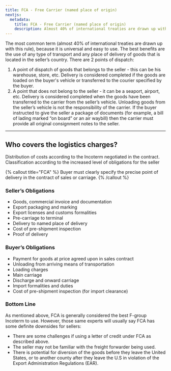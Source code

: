 ```yaml
---
title: FCA - Free Carrier (named place of origin)
nextjs:
  metadata:
    title: FCA - Free Carrier (named place of origin)
    description: Almost 40% of international treaties are drawn up with this rule.
---
```


The most common term (almost 40% of international treaties are drawn up with this rule), because it is universal and easy to use. The best benefits are the use of any type of transport and any place of delivery of goods that is located in the seller’s country. There are 2 points of dispatch:
1. A point of dispatch of goods that belongs to the seller - this can be his warehouse, store, etc. Delivery is considered completed if the goods are loaded on the buyer's vehicle or transferred to the courier specified by the buyer.
2. A point that does not belong to the seller - it can be a seaport, airport, etc. Delivery is considered completed when the goods have been transferred to the carrier from the seller’s vehicle. Unloading goods from the seller’s vehicle is not the responsibility of the carrier.
If the buyer instructed to give the seller a package of documents (for example, a bill of lading marked “on board” or an air waybill) then the carrier must provide all original consignment notes to the seller.

---

## Who covers the logistics charges?

Distribution of costs according to the Incoterm negotiated in the contract. Classification according to the increased level of obligations for the seller

{% callout title="FCA" %}
Buyer must clearly specify the precise point of delivery in the contract of sales or carriage.
{% /callout %}


### Seller’s Obligations
- Goods, commercial invoice and documentation
- Export packaging and marking
- Export licenses and customs formalities
- Pre-carriage to terminal
- Delivery to named place of delivery
- Cost of pre-shipment inspection
- Proof of delivery

### Buyer’s Obligations
- Payment for goods at price agreed upon in sales contract
- Unloading from arriving means of transportation
- Loading charges
- Main carriage
- Discharge and onward carriage
- Import formalities and duties
- Cost of pre-shipment inspection (for import clearance)



### Bottom Line

As mentioned above, FCA is generally considered the best F-group Incoterm to use. However, those same experts will usually say FCA has some definite downsides for sellers:

- There are some challenges if using a letter of credit under FCA as described above.
- The seller may not be familiar with the freight forwarder being used.
- There is potential for diversion of the goods before they leave the United States, or to another county after they leave the U.S in violation of the Export Administration Regulations (EAR).
